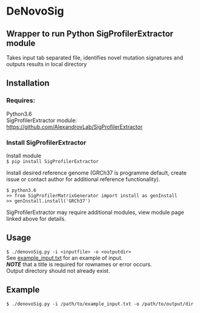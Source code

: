 # DeNovoSig

## Wrapper to run Python SigProfilerExtractor module
Takes input tab separated file, identifies novel mutation signatures and outputs results in local directory
## Installation
### Requires:
Python3.6  
SigProfilerExtractor module: <https://github.com/AlexandrovLab/SigProfilerExtractor>

### Install SigProfilerExtractor
Install module  
`$ pip install SigProfilerExtractor`
   
Install desired reference genome (GRCh37 is programme default, create issue or contact author for additional reference functionality).   
```
$ python3.6  
>> from SigProfilerMatrixGenerator import install as genInstall  
>> genInstall.install('GRCh37')
```
SigProfilerExtractor may require additional modules, view module page linked above for details.
## Usage
`$ ./denovoSig.py -i <inputfile> -o <outputdir>`   
See [example_input.txt](../master/example_input.txt) for an example of input.   
***NOTE*** that a title is required for rownames or error occurs.   
Output directory should not already exist.   
## Example
```
$ ./denovoSig.py -i /path/to/example_input.txt -o /path/to/output/dir
```
